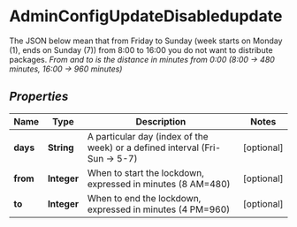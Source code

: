 

# AdminConfigUpdateDisabledupdate

The JSON below mean that from Friday to Sunday (week starts on Monday (1), ends on Sunday (7)) from 8:00 to 16:00 you do not want to distribute packages. <i>From and to is the distance in minutes from 0:00 (8:00 → 480 minutes, 16:00 → 960 minutes)<i> 
## Properties

Name | Type | Description | Notes
------------ | ------------- | ------------- | -------------
**days** | **String** | A particular day (index of the week) or a defined interval (Fri-Sun -&gt; 5-7) |  [optional]
**from** | **Integer** | When to start the lockdown, expressed in minutes (8 AM&#x3D;480) |  [optional]
**to** | **Integer** | When to end the lockdown, expressed in minutes (4 PM&#x3D;960) |  [optional]



